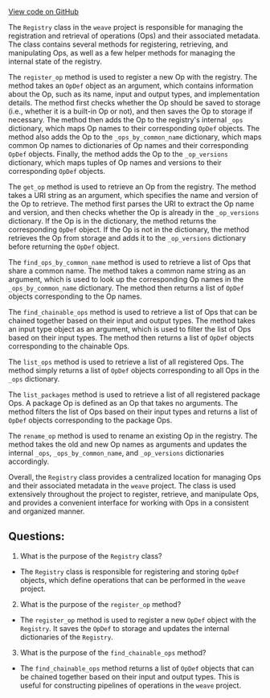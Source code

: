 [View code on GitHub](https://github.com/wandb/weave/weave/registry_mem.py)

The `Registry` class in the `weave` project is responsible for managing the registration and retrieval of operations (Ops) and their associated metadata. The class contains several methods for registering, retrieving, and manipulating Ops, as well as a few helper methods for managing the internal state of the registry.

The `register_op` method is used to register a new Op with the registry. The method takes an `OpDef` object as an argument, which contains information about the Op, such as its name, input and output types, and implementation details. The method first checks whether the Op should be saved to storage (i.e., whether it is a built-in Op or not), and then saves the Op to storage if necessary. The method then adds the Op to the registry's internal `_ops` dictionary, which maps Op names to their corresponding `OpDef` objects. The method also adds the Op to the `_ops_by_common_name` dictionary, which maps common Op names to dictionaries of Op names and their corresponding `OpDef` objects. Finally, the method adds the Op to the `_op_versions` dictionary, which maps tuples of Op names and versions to their corresponding `OpDef` objects.

The `get_op` method is used to retrieve an Op from the registry. The method takes a URI string as an argument, which specifies the name and version of the Op to retrieve. The method first parses the URI to extract the Op name and version, and then checks whether the Op is already in the `_op_versions` dictionary. If the Op is in the dictionary, the method returns the corresponding `OpDef` object. If the Op is not in the dictionary, the method retrieves the Op from storage and adds it to the `_op_versions` dictionary before returning the `OpDef` object.

The `find_ops_by_common_name` method is used to retrieve a list of Ops that share a common name. The method takes a common name string as an argument, which is used to look up the corresponding Op names in the `_ops_by_common_name` dictionary. The method then returns a list of `OpDef` objects corresponding to the Op names.

The `find_chainable_ops` method is used to retrieve a list of Ops that can be chained together based on their input and output types. The method takes an input type object as an argument, which is used to filter the list of Ops based on their input types. The method then returns a list of `OpDef` objects corresponding to the chainable Ops.

The `list_ops` method is used to retrieve a list of all registered Ops. The method simply returns a list of `OpDef` objects corresponding to all Ops in the `_ops` dictionary.

The `list_packages` method is used to retrieve a list of all registered package Ops. A package Op is defined as an Op that takes no arguments. The method filters the list of Ops based on their input types and returns a list of `OpDef` objects corresponding to the package Ops.

The `rename_op` method is used to rename an existing Op in the registry. The method takes the old and new Op names as arguments and updates the internal `_ops`, `_ops_by_common_name`, and `_op_versions` dictionaries accordingly.

Overall, the `Registry` class provides a centralized location for managing Ops and their associated metadata in the `weave` project. The class is used extensively throughout the project to register, retrieve, and manipulate Ops, and provides a convenient interface for working with Ops in a consistent and organized manner.
## Questions: 
 1. What is the purpose of the `Registry` class?
- The `Registry` class is responsible for registering and storing `OpDef` objects, which define operations that can be performed in the `weave` project.

2. What is the purpose of the `register_op` method?
- The `register_op` method is used to register a new `OpDef` object with the `Registry`. It saves the `OpDef` to storage and updates the internal dictionaries of the `Registry`.

3. What is the purpose of the `find_chainable_ops` method?
- The `find_chainable_ops` method returns a list of `OpDef` objects that can be chained together based on their input and output types. This is useful for constructing pipelines of operations in the `weave` project.